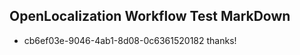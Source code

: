 ## OpenLocalization Workflow Test MarkDown
* cb6ef03e-9046-4ab1-8d08-0c6361520182 thanks!

<!--HONumber=Aug16_HO4-->


